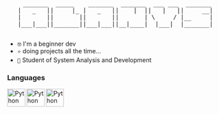 <pre align="center">
 _______  _____    _______  _______  ___ ___  _______
|   _   ||     |_ |   _   ||    |  ||   |   ||     __|
|       ||       ||       ||       | \     / |__     |
|___|___||_______||___|___||__|____|  |___|  |_______|

</pre>
<div align="center">
</div>
<div align="center">
</div>

- <code>🤓</code> I'm a beginner dev
- <code>⭐</code> doing projects all the time...
- <code>🧠</code> Student of System Analysis and Development


<h3>Languages</h3>

<a href="https://www.python.org" target="_blank"><img align="left" alt="Python" height ="42px" src="https://raw.githubusercontent.com/rahul-jha98/github_readme_icons/main/language_and_tools/square/html/html.svg"></a>
<a href="https://www.python.org" target="_blank"><img align="left" alt="Python" height ="42px" src="https://raw.githubusercontent.com/rahul-jha98/github_readme_icons/main/language_and_tools/square/python/python.svg"></a>
<a href="https://www.python.org" target="_blank"><img align="left" alt="Python" height ="42px" src="https://raw.githubusercontent.com/rahul-jha98/github_readme_icons/main/language_and_tools/square/bash/bash.svg"></a>
